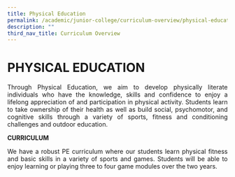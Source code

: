 ```yaml
---
title: Physical Education
permalink: /academic/junior-college/curriculum-overview/physical-education/
description: ""
third_nav_title: Curriculum Overview
---
```

# PHYSICAL EDUCATION

<p style="text-align: justify;">Through Physical Education, we aim to develop physically literate individuals who have the knowledge, skills and confidence to enjoy a lifelong appreciation of and participation in physical activity. Students learn to take ownership of their health as well as build social, psychomotor, and cognitive skills through a variety of sports, fitness and conditioning challenges and outdoor education.</p>

**CURRICULUM**

<p style="text-align: justify;">We have a robust PE curriculum where our students learn physical fitness and basic skills in a variety of sports and games. Students will be able to enjoy learning or playing three to four game modules over the two years.</p>